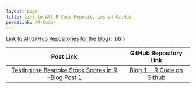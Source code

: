 ```yaml
---
layout: page
title: Link to All R Code Repositories on GitHub
permalink: /R-Code/
---
```


[Link to All GitHub Repositories for the Blog](https://github.com/jstoetz/R_Code){: .btn}

|Post Link|GitHub Repository Link|
|:-:|:-:|
|[Testing the Bespoke Stock Scores in R -Blog Post 1](https://jstoetz.github.io/r/backtesting/2019/09/11/Testing-the-Bespoke-Stock-Scores-in-R.html)|[Blog 1 - R Code on Github](https://github.com/jstoetz/R_Code/blob/master/Blog_Post_1)|
